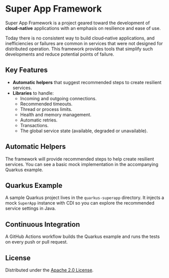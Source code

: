 # Super App Framework

Super App Framework is a project geared toward the development of **cloud-native** applications with an emphasis on resilience and ease of use.

Today there is no consistent way to build cloud‑native applications, and inefficiencies or failures are common in services that were not designed for distributed operation. This framework provides tools that simplify such developments and reduce potential points of failure.

## Key Features

- **Automatic helpers** that suggest recommended steps to create resilient services.
- **Libraries** to handle:
  - Incoming and outgoing connections.
  - Recommended timeouts.
  - Thread or process limits.
  - Health and memory management.
  - Automatic retries.
  - Transactions.
  - The global service state (available, degraded or unavailable).

## Automatic Helpers

The framework will provide recommended steps to help create resilient services.
You can see a basic mock implementation in the accompanying Quarkus example.

## Quarkus Example

A sample Quarkus project lives in the `quarkus-superapp` directory.
It injects a mock `SuperApp` instance with CDI so you can explore the
recommended service settings in Java.

## Continuous Integration

A GitHub Actions workflow builds the Quarkus example and runs the tests on every
push or pull request.

## License

Distributed under the [Apache 2.0 License](LICENSE).
